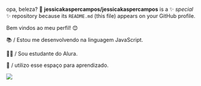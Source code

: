 opa, beleza? 🤝
**jessicakaspercampos/jessicakaspercampos** is a ✨ _special_ ✨ repository because its `README.md` (this file) appears on your GitHub profile.

Bem vindos ao meu perfil! 😊


📚 / Estou me desenvolvendo na linguagem JavaScript.

🧑‍🏫 / Sou estudante do Alura.

📝 / utilizo esse espaço para aprendizado.

![](https://tenor.com/pt-BR/view/kiko-frederico-kiko-frederico-dona-florinda-chaves-gif-15083172)
